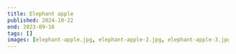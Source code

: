 ```yaml
---
title: Elephant apple
published: 2024-10-22
end: 2023-09-16
tags: []
images: [elephant-apple.jpg, elephant-apple-2.jpg, elephant-apple-3.jpg, elephant-apple-4.jpg]
---
```

